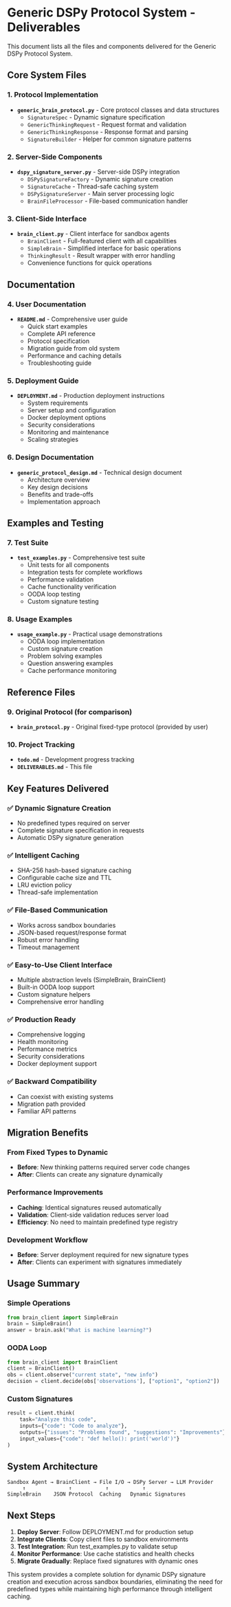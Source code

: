 # Generic DSPy Protocol System - Deliverables

This document lists all the files and components delivered for the Generic DSPy Protocol System.

## Core System Files

### 1. Protocol Implementation
- **`generic_brain_protocol.py`** - Core protocol classes and data structures
  - `SignatureSpec` - Dynamic signature specification
  - `GenericThinkingRequest` - Request format and validation
  - `GenericThinkingResponse` - Response format and parsing
  - `SignatureBuilder` - Helper for common signature patterns

### 2. Server-Side Components
- **`dspy_signature_server.py`** - Server-side DSPy integration
  - `DSPySignatureFactory` - Dynamic signature creation
  - `SignatureCache` - Thread-safe caching system
  - `DSPySignatureServer` - Main server processing logic
  - `BrainFileProcessor` - File-based communication handler

### 3. Client-Side Interface
- **`brain_client.py`** - Client interface for sandbox agents
  - `BrainClient` - Full-featured client with all capabilities
  - `SimpleBrain` - Simplified interface for basic operations
  - `ThinkingResult` - Result wrapper with error handling
  - Convenience functions for quick operations

## Documentation

### 4. User Documentation
- **`README.md`** - Comprehensive user guide
  - Quick start examples
  - Complete API reference
  - Protocol specification
  - Migration guide from old system
  - Performance and caching details
  - Troubleshooting guide

### 5. Deployment Guide
- **`DEPLOYMENT.md`** - Production deployment instructions
  - System requirements
  - Server setup and configuration
  - Docker deployment options
  - Security considerations
  - Monitoring and maintenance
  - Scaling strategies

### 6. Design Documentation
- **`generic_protocol_design.md`** - Technical design document
  - Architecture overview
  - Key design decisions
  - Benefits and trade-offs
  - Implementation approach

## Examples and Testing

### 7. Test Suite
- **`test_examples.py`** - Comprehensive test suite
  - Unit tests for all components
  - Integration tests for complete workflows
  - Performance validation
  - Cache functionality verification
  - OODA loop testing
  - Custom signature testing

### 8. Usage Examples
- **`usage_example.py`** - Practical usage demonstrations
  - OODA loop implementation
  - Custom signature creation
  - Problem solving examples
  - Question answering examples
  - Cache performance monitoring

## Reference Files

### 9. Original Protocol (for comparison)
- **`brain_protocol.py`** - Original fixed-type protocol (provided by user)

### 10. Project Tracking
- **`todo.md`** - Development progress tracking
- **`DELIVERABLES.md`** - This file

## Key Features Delivered

### ✅ Dynamic Signature Creation
- No predefined types required on server
- Complete signature specification in requests
- Automatic DSPy signature generation

### ✅ Intelligent Caching
- SHA-256 hash-based signature caching
- Configurable cache size and TTL
- LRU eviction policy
- Thread-safe implementation

### ✅ File-Based Communication
- Works across sandbox boundaries
- JSON-based request/response format
- Robust error handling
- Timeout management

### ✅ Easy-to-Use Client Interface
- Multiple abstraction levels (SimpleBrain, BrainClient)
- Built-in OODA loop support
- Custom signature helpers
- Comprehensive error handling

### ✅ Production Ready
- Comprehensive logging
- Health monitoring
- Performance metrics
- Security considerations
- Docker deployment support

### ✅ Backward Compatibility
- Can coexist with existing systems
- Migration path provided
- Familiar API patterns

## Migration Benefits

### From Fixed Types to Dynamic
- **Before**: New thinking patterns required server code changes
- **After**: Clients can create any signature dynamically

### Performance Improvements
- **Caching**: Identical signatures reused automatically
- **Validation**: Client-side validation reduces server load
- **Efficiency**: No need to maintain predefined type registry

### Development Workflow
- **Before**: Server deployment required for new signature types
- **After**: Clients can experiment with signatures immediately

## Usage Summary

### Simple Operations
```python
from brain_client import SimpleBrain
brain = SimpleBrain()
answer = brain.ask("What is machine learning?")
```

### OODA Loop
```python
from brain_client import BrainClient
client = BrainClient()
obs = client.observe("current state", "new info")
decision = client.decide(obs['observations'], ["option1", "option2"])
```

### Custom Signatures
```python
result = client.think(
    task="Analyze this code",
    inputs={"code": "Code to analyze"},
    outputs={"issues": "Problems found", "suggestions": "Improvements"},
    input_values={"code": "def hello(): print('world')"}
)
```

## System Architecture

```
Sandbox Agent → BrainClient → File I/O → DSPy Server → LLM Provider
     ↑              ↑           ↑           ↑
SimpleBrain    JSON Protocol  Caching   Dynamic Signatures
```

## Next Steps

1. **Deploy Server**: Follow DEPLOYMENT.md for production setup
2. **Integrate Clients**: Copy client files to sandbox environments
3. **Test Integration**: Run test_examples.py to validate setup
4. **Monitor Performance**: Use cache statistics and health checks
5. **Migrate Gradually**: Replace fixed signatures with dynamic ones

This system provides a complete solution for dynamic DSPy signature creation and execution across sandbox boundaries, eliminating the need for predefined types while maintaining high performance through intelligent caching.

